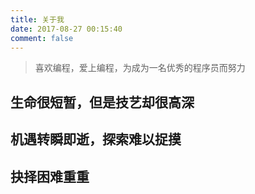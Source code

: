 ```yaml
---
title: 关于我
date: 2017-08-27 00:15:40
comment: false
---
```


> 喜欢编程，爱上编程，为成为一名优秀的程序员而努力


## 生命很短暂，但是技艺却很高深

## 机遇转瞬即逝，探索难以捉摸

## 抉择困难重重
